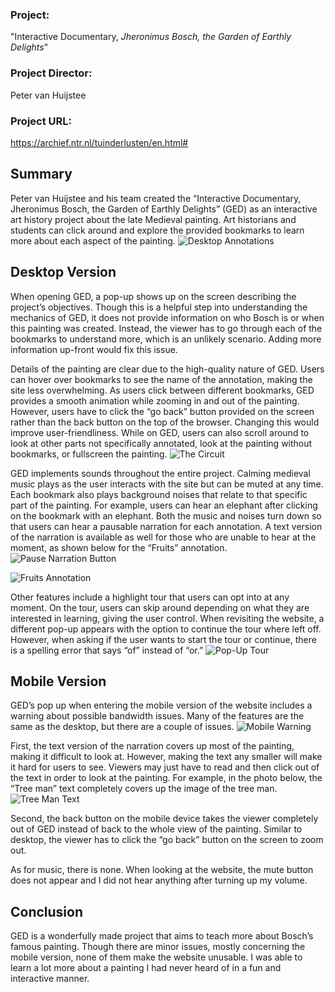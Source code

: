 ### **Project:**
"Interactive Documentary, _Jheronimus Bosch, the Garden of Earthly Delights_"

### **Project Director:**
Peter van Huijstee

### **Project URL:**
https://archief.ntr.nl/tuinderlusten/en.html#  

## Summary
Peter van Huijstee and his team created the “Interactive Documentary, Jheronimus Bosch, the Garden of Earthly Delights” (GED) as an interactive art history project about the late Medieval painting. Art historians and students can click around and explore the provided bookmarks to learn more about each aspect of the painting. 
![Desktop Annotations](https://mar-payne.github.io/mar-payne/image/desktopannotations.png)

## Desktop Version
When opening GED, a pop-up shows up on the screen describing the project’s objectives. Though this is a helpful step into understanding the mechanics of GED, it does not provide information on who Bosch is or when this painting was created. Instead, the viewer has to go through each of the bookmarks to understand more, which is an unlikely scenario. Adding more information up-front would fix this issue.

Details of the painting are clear due to the high-quality nature of GED. Users can hover over bookmarks to see the name of the annotation, making the site less overwhelming. As users click between different bookmarks, GED provides a smooth animation while zooming in and out of the painting. However, users have to click the “go back” button provided on the screen rather than the back button on the top of the browser. Changing this would improve user-friendliness. While on GED, users can also scroll around to look at other parts not specifically annotated, look at the painting without bookmarks, or fullscreen the painting.
![The Circuit](https://mar-payne.github.io/mar-payne/image/thecircuitexample.png)

GED implements sounds throughout the entire project. Calming medieval music plays as the user interacts with the site but can be muted at any time. Each bookmark also plays background noises that relate to that specific part of the painting. For example, users can hear an elephant after clicking on the bookmark with an elephant. Both the music and noises turn down so that users can hear a pausable narration for each annotation. A text version of the narration is available as well for those who are unable to hear at the moment, as shown below for the “Fruits” annotation.
![Pause Narration Button](https://mar-payne.github.io/mar-payne/image/pausenarrationbutton.png)

![Fruits Annotation](https://mar-payne.github.io/mar-payne/image/fruitsannotation.png)

Other features include a highlight tour that users can opt into at any moment. On the tour, users can skip around depending on what they are interested in learning, giving the user control. When revisiting the website, a different pop-up appears with the option to continue the tour where left off. However, when asking if the user wants to start the tour or continue, there is a spelling error that says “of” instead of “or.”
![Pop-Up Tour](https://mar-payne.github.io/mar-payne/image/popuptour.png)

## Mobile Version
GED’s pop up when entering the mobile version of the website includes a warning about possible bandwidth issues. Many of the features are the same as the desktop, but there are a couple of issues. 
![Mobile Warning](https://mar-payne.github.io/mar-payne/image/mobilepopup.jpeg)

First, the text version of the narration covers up most of the painting, making it difficult to look at. However, making the text any smaller will make it hard for users to see. Viewers may just have to read and then click out of the text in order to look at the painting. For example, in the photo below, the “Tree man” text completely covers up the image of the tree man. 
![Tree Man Text](https://mar-payne.github.io/mar-payne/image/treemantext.jpeg)

 Second, the back button on the mobile device takes the viewer completely out of GED instead of back to the whole view of the painting. Similar to desktop, the viewer has to click the “go back” button on the screen to zoom out.

As for music, there is none. When looking at the website, the mute button does not appear and I did not hear anything after turning up my volume. 

## Conclusion
GED is a wonderfully made project that aims to teach more about Bosch’s famous painting. Though there are minor issues, mostly concerning the mobile version, none of them make the website unusable. I was able to learn a lot more about a painting I had never heard of in a fun and interactive manner.

